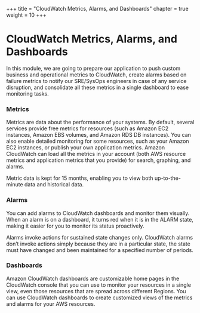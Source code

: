 +++
title = "CloudWatch Metrics, Alarms, and Dashboards"
chapter = true
weight = 10
+++

# CloudWatch Metrics, Alarms, and Dashboards

In this module, we are going to prepare our application to push custom business and operational metrics to CloudWatch, create alarms based on failure metrics to notify our SRE/SysOps engineers in case of any service disruption, and consolidate all these metrics in a single dashboard to ease monitoring tasks.

### Metrics

Metrics are data about the performance of your systems. By default, several services provide free metrics for resources (such as Amazon EC2 instances, Amazon EBS volumes, and Amazon RDS DB instances). You can also enable detailed monitoring for some resources, such as your Amazon EC2 instances, or publish your own application metrics. Amazon CloudWatch can load all the metrics in your account (both AWS resource metrics and application metrics that you provide) for search, graphing, and alarms.

Metric data is kept for 15 months, enabling you to view both up-to-the-minute data and historical data.

### Alarms

You can add alarms to CloudWatch dashboards and monitor them visually. When an alarm is on a dashboard, it turns red when it is in the ALARM state, making it easier for you to monitor its status proactively.

Alarms invoke actions for sustained state changes only. CloudWatch alarms don’t invoke actions simply because they are in a particular state, the state must have changed and been maintained for a specified number of periods.

### Dashboards

Amazon CloudWatch dashboards are customizable home pages in the CloudWatch console that you can use to monitor your resources in a single view, even those resources that are spread across different Regions. You can use CloudWatch dashboards to create customized views of the metrics and alarms for your AWS resources.

